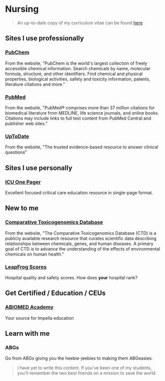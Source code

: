 # Nursing

> An up-to-date copy of my curriculum vitae can be found [here](cv.html)

## Sites I use professionally

### [PubChem](https://pubchem.ncbi.nlm.nih.gov/)

From the website, "PubChem is the world's largest collection of freely accessible chemical information. Search chemicals by name, molecular formula, structure, and other identifiers. Find chemical and physical properties, biological activities, safety and toxicity information, patents, literature citations and more."

### [PubMed](https://pubmed.ncbi.nlm.nih.gov/)

From the website, "PubMed® comprises more than 37 million citations for biomedical literature from MEDLINE, life science journals, and online books. Citations may include links to full text content from PubMed Central and publisher web sites."

### [UpToDate](https://www.uptodate.com/contents/search)

From the website, "The trusted evidence-based resource to answer clinical questions"

## Sites I use personally

### [ICU One Pager](https://onepagericu.com/)

Excellent focused critical care education resource in single-page format.

## New to me

### [Comparative Toxicogenomics Database](https://ctdbase.org)

From the website, "The Comparative Toxicogenomics Database (CTD) is a publicly available research resource that curates scientific data describing relationships between chemicals, genes, and human diseases. A primary goal of CTD is to advance the understanding of the effects of environmental chemicals on human health."

### [LeapFrog Scores](https://www.hospitalsafetygrade.org/)

Hospital quality and safety scores. How does **your** hospital rank?

## Get Certified / Education / CEUs

### [ABIOMED Academy](https://abiomedloop.csod.com/LMS/catalog/Welcome.aspx)

Your source for Impella education

## Learn with me

### ABGs

Go from ABGs giving you the heebie-jeebies to making them ABGeasies.

> I have yet to write this content. If you've been one of my students, you'll remember the two best friends on a mission to save the world.
